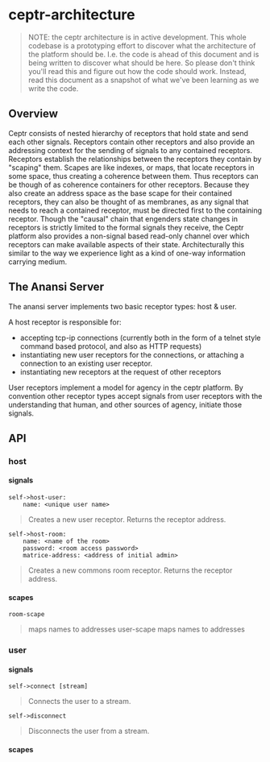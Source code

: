 # ceptr-architecture

> NOTE: the ceptr architecture is in active development.  This whole codebase is a prototyping effort to discover what the architecture of the platform should be.  I.e. the code is ahead of this document and is being written to discover what should be here.  So please don't think you'll read this and figure out how the code should work.  Instead, read this document as a snapshot of what we've been learning as we write the code.

## Overview

Ceptr consists of nested hierarchy of receptors that hold state and send each other signals.  Receptors contain other receptors and also provide an addressing context for the sending of signals to any contained receptors.  Receptors establish the relationships between the receptors they contain by "scaping" them.  Scapes are like indexes, or maps, that locate receptors in some space, thus creating a coherence between them.  Thus receptors can be though of as coherence containers for other receptors.  Because they also create an address space as the base scape for their contained receptors, they can also be thought of as membranes, as any signal that needs to reach a contained receptor, must be directed first to the containing receptor.
Though the "causal" chain that engenders state changes in receptors is strictly limited to the formal signals they receive, the Ceptr platform also provides a non-signal based read-only channel over which receptors can make available aspects of their state.  Architecturally this similar to the way we experience light as a kind of one-way information carrying medium.

## The Anansi Server

The anansi server implements two basic receptor types: host & user.  

A host receptor is responsible for:
 - accepting tcp-ip connections (currently both in the form of a telnet style command based protocol, and also as HTTP requests)
 - instantiating new user receptors for the connections, or attaching a connection to an existing user receptor.
 - instantiating new receptors at the request of other receptors

User receptors implement a model for agency in the ceptr platform.  By convention other receptor types accept signals from user receptors with the understanding that human, and other sources of agency, initiate those signals.

## API

### host
#### signals
    self->host-user:
        name: <unique user name>
> Creates a new user receptor.  Returns the receptor address.

    self->host-room:
        name: <name of the room>
        password: <room access password>
        matrice-address: <address of initial admin>
> Creates a new commons room receptor.  Returns the receptor address.
#### scapes
    room-scape
> maps names to addresses
    user-scape
> maps names to addresses

### user
#### signals
    self->connect [stream]
> Connects the user to a stream.

    self->disconnect
> Disconnects the user from a stream.

#### scapes

